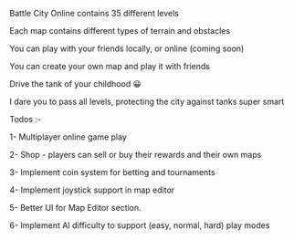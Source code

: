 Battle City Online contains 35 different levels

Each map contains different types of terrain and obstacles

You can play with your friends locally, or online (coming soon)

You can create your own map and play it with friends

Drive the tank of your childhood 😀

I dare you to pass all levels, protecting the city against tanks super smart

Todos :-

1- Multiplayer online game play

2- Shop - players can sell or buy their rewards and their own maps

3- Implement coin system for betting and tournaments

4- Implement joystick support in map editor

5- Better UI for Map Editor section.

6- Implement AI difficulty to support (easy, normal, hard) play modes